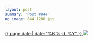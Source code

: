 ```yaml
---
layout: post
summary: 'Post #844'
og_image: 844-1280.jpg
---
```


<p>
 <time>
  <a href="/844">
   {{ page.date | date: "%B %-d, %Y" }}
  </a>
 </time>
 <a href="/844">
  <img data-taken="6/2/2019" sizes="(min-width: 700px) 50vw, calc(100vw - 2rem)" src="{{ site.assets_url }}/844-640.jpg" srcset="{{ site.assets_url }}/844-320.jpg 320w, {{ site.assets_url }}/844-640.jpg 640w, {{ site.assets_url }}/844-960.jpg 960w, {{ site.assets_url }}/844-1280.jpg 1280w"/>
 </a>
</p>
